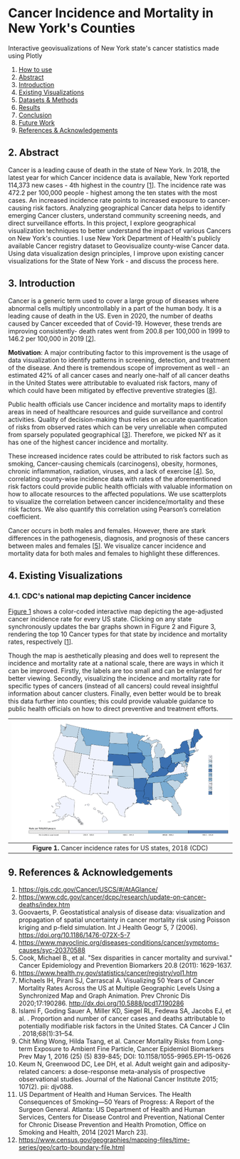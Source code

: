 # Cancer Incidence and Mortality in New York's Counties

Interactive geovisualizations of New York state's cancer statistics made using Plotly
1. [How to use](#how-to)
2. [Abstract](#abstract)
3. [Introduction](#intro)
4. [Existing Visualizations](#existing-viz)
5. [Datasets & Methods](#methods)
6. [Results](#results)
7. [Conclusion](#conclusion)
8. [Future Work](#future-work)
9. [References & Acknowledgements](#references)

## 2. Abstract<a name="abstract"/>
Cancer is a leading cause of death in the state of New York. In 2018, the latest year for which Cancer incidence data is available, New York reported 114,373 new cases - 4th highest in the country [[1](#1)]. The incidence rate was 472.2 per 100,000 people - highest among the ten states with the most cases. An increased incidence rate points to increased exposure to cancer-causing risk factors. Analyzing geographical Cancer data helps to identify emerging Cancer clusters, understand community screening needs, and direct surveillance efforts. In this project, I explore geographical visualization techniques to better understand the impact of various Cancers on New York's counties. I use New York Department of Health's publicly available Cancer registry dataset to Geovisualize county-wise Cancer data. Using data visualization design principles, I improve upon existing cancer visualizations for the State of New York - and discuss the process here.

## 3. Introduction<a name="intro"/>
Cancer is a generic term used to cover a large group of diseases where abnormal cells multiply uncontrollably in a part of the human body. It is a leading cause of death in the US. Even in 2020, the number of deaths caused by Cancer exceeded that of Covid-19. However, these trends are improving consistently- death rates went from 200.8 per 100,000 in 1999 to 146.2 per 100,000 in 2019 [[2](#2)].

**Motivation**: A major contributing factor to this improvement is the usage of data visualization to identify patterns in screening, detection, and treatment of the disease. And there is tremendous scope of improvement as well - an estimated 42% of all cancer cases and nearly one-half of all cancer deaths in the United States were attributable to evaluated risk factors, many of which could have been mitigated by effective preventive strategies [[8](#8)].

Public health officials use Cancer incidence and mortality maps to identify areas in need of healthcare resources and guide surveillance and control activities. Quality of decision-making thus relies on accurate quantification of risks from observed rates which can be very unreliable when computed from sparsely populated geographical [[3](#3)]. Therefore, we picked NY as it has one of the highest cancer incidence and mortality.

These increased incidence rates could be attributed to risk factors such as smoking, Cancer-causing chemicals (carcinogens), obesity, hormones, chronic inflammation, radiation, viruses, and a lack of exercise [[4](#4)]. So, correlating county-wise incidence data with rates of the aforementioned risk factors could provide public health officials with valuable information on how to allocate resources to the affected populations. We use scatterplots to visualize the correlation between cancer incidence/mortality and these risk factors. We also quantify this correlation using Pearson’s correlation coefficient.

Cancer occurs in both males and females. However, there are stark differences in the pathogenesis, diagnosis, and prognosis of these cancers between males and females [[5](#5)]. We visualize cancer incidence and mortality data for both males and females to highlight these differences.

## 4. Existing Visualizations<a name="existing-viz"/>
### 4.1. CDC's national map depicting Cancer incidence
[Figure 1](#figure-1) shows a color-coded interactive map depicting the age-adjusted cancer incidence rate for every US state. Clicking on any state synchronously updates the bar graphs shown in Figure 2 and Figure 3, rendering the top 10 Cancer types for that state by incidence and mortality rates, respectively [[1](#1)].

Though the map is aesthetically pleasing and does well to represent the incidence and mortality rate at a national scale, there are ways in which it can be improved. Firstly, the labels are too small and can be enlarged for better viewing. Secondly, visualizing the incidence and mortality rate for specific types of cancers (instead of all cancers) could reveal insightful information about cancer clusters. Finally, even better would be to break this data further into counties; this could provide valuable guidance to public health officials on how to direct preventive and treatment efforts.

| ![figure-1.png](figures/figure-1.png) |
|:--:|
| <b>Figure 1.</b> Cancer incidence rates for US states, 2018 (CDC)<a name="figure-1"/>|


## 9. References & Acknowledgements<a name="references"/>
1.	https://gis.cdc.gov/Cancer/USCS/#/AtAGlance/<a name="1"/>
2.	https://www.cdc.gov/cancer/dcpc/research/update-on-cancer-deaths/index.htm<a name="2"/>
3.	Goovaerts, P. Geostatistical analysis of disease data: visualization and propagation of spatial uncertainty in cancer mortality risk using Poisson kriging and p-field simulation. Int J Health Geogr 5, 7 (2006). https://doi.org/10.1186/1476-072X-5-7<a name="3"/>
4.	https://www.mayoclinic.org/diseases-conditions/cancer/symptoms-causes/syc-20370588<a name="4"/>
5.	Cook, Michael B., et al. "Sex disparities in cancer mortality and survival." Cancer Epidemiology and Prevention Biomarkers 20.8 (2011): 1629-1637.<a name="5"/>
6.	https://www.health.ny.gov/statistics/cancer/registry/vol1.htm<a name="6"/>
7.	Michaels IH, Pirani SJ, Carrascal A. Visualizing 50 Years of Cancer Mortality Rates Across the US at Multiple Geographic Levels Using a Synchronized Map and Graph Animation. Prev Chronic Dis 2020;17:190286. http://dx.doi.org/10.5888/pcd17.190286<a name="7"/>
8.	Islami F, Goding Sauer A, Miller KD, Siegel RL, Fedewa SA, Jacobs EJ, et al. . Proportion and number of cancer cases and deaths attributable to potentially modifiable risk factors in the United States. CA Cancer J Clin . 2018;68(1):31–54.<a name="8"/>
9.	Chit Ming Wong, Hilda Tsang, et al. Cancer Mortality Risks from Long-term Exposure to Ambient Fine Particle, Cancer Epidemiol Biomarkers Prev May 1, 2016 (25) (5) 839-845; DOI: 10.1158/1055-9965.EPI-15-0626<a name="9"/>
10.	Keum N, Greenwood DC, Lee DH, et al. Adult weight gain and adiposity-related cancers: a dose-response meta-analysis of prospective observational studies. Journal of the National Cancer Institute 2015; 107(2). pii: djv088.<a name="10"/>
11.	US Department of Health and Human Services. The Health Consequences of Smoking—50 Years of Progress: A Report of the Surgeon General. Atlanta: US Department of Health and Human Services, Centers for Disease Control and Prevention, National Center for Chronic Disease Prevention and Health Promotion, Office on Smoking and Health, 2014 [2021 March 23].<a name="11"/>
12.	https://www.census.gov/geographies/mapping-files/time-series/geo/carto-boundary-file.html<a name="12"/>
